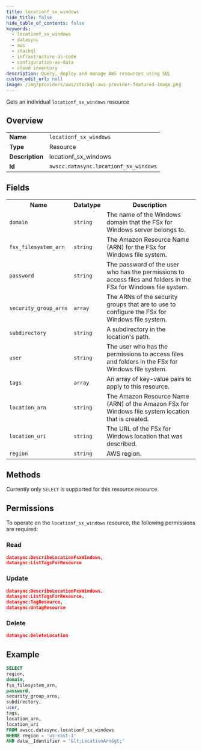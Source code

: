 ```yaml
---
title: locationf_sx_windows
hide_title: false
hide_table_of_contents: false
keywords:
  - locationf_sx_windows
  - datasync
  - aws
  - stackql
  - infrastructure-as-code
  - configuration-as-data
  - cloud inventory
description: Query, deploy and manage AWS resources using SQL
custom_edit_url: null
image: /img/providers/aws/stackql-aws-provider-featured-image.png
---
```

Gets an individual <code>locationf_sx_windows</code> resource

## Overview
<table><tbody>
<tr><td><b>Name</b></td><td><code>locationf_sx_windows</code></td></tr>
<tr><td><b>Type</b></td><td>Resource</td></tr>
<tr><td><b>Description</b></td><td>locationf_sx_windows</td></tr>
<tr><td><b>Id</b></td><td><code>awscc.datasync.locationf_sx_windows</code></td></tr>
</tbody></table>

## Fields
<table><tbody>
<tr><th>Name</th><th>Datatype</th><th>Description</th></tr>
<tr><td><code>domain</code></td><td><code>string</code></td><td>The name of the Windows domain that the FSx for Windows server belongs to.</td></tr>
<tr><td><code>fsx_filesystem_arn</code></td><td><code>string</code></td><td>The Amazon Resource Name (ARN) for the FSx for Windows file system.</td></tr>
<tr><td><code>password</code></td><td><code>string</code></td><td>The password of the user who has the permissions to access files and folders in the FSx for Windows file system.</td></tr>
<tr><td><code>security_group_arns</code></td><td><code>array</code></td><td>The ARNs of the security groups that are to use to configure the FSx for Windows file system.</td></tr>
<tr><td><code>subdirectory</code></td><td><code>string</code></td><td>A subdirectory in the location's path.</td></tr>
<tr><td><code>user</code></td><td><code>string</code></td><td>The user who has the permissions to access files and folders in the FSx for Windows file system.</td></tr>
<tr><td><code>tags</code></td><td><code>array</code></td><td>An array of key-value pairs to apply to this resource.</td></tr>
<tr><td><code>location_arn</code></td><td><code>string</code></td><td>The Amazon Resource Name (ARN) of the Amazon FSx for Windows file system location that is created.</td></tr>
<tr><td><code>location_uri</code></td><td><code>string</code></td><td>The URL of the FSx for Windows location that was described.</td></tr>
<tr><td><code>region</code></td><td><code>string</code></td><td>AWS region.</td></tr>

</tbody></table>

## Methods
Currently only <code>SELECT</code> is supported for this resource resource.

## Permissions

To operate on the <code>locationf_sx_windows</code> resource, the following permissions are required:

### Read
```json
datasync:DescribeLocationFsxWindows,
datasync:ListTagsForResource
```

### Update
```json
datasync:DescribeLocationFsxWindows,
datasync:ListTagsForResource,
datasync:TagResource,
datasync:UntagResource
```

### Delete
```json
datasync:DeleteLocation
```


## Example
```sql
SELECT
region,
domain,
fsx_filesystem_arn,
password,
security_group_arns,
subdirectory,
user,
tags,
location_arn,
location_uri
FROM awscc.datasync.locationf_sx_windows
WHERE region = 'us-east-1'
AND data__Identifier = '&lt;LocationArn&gt;'
```
